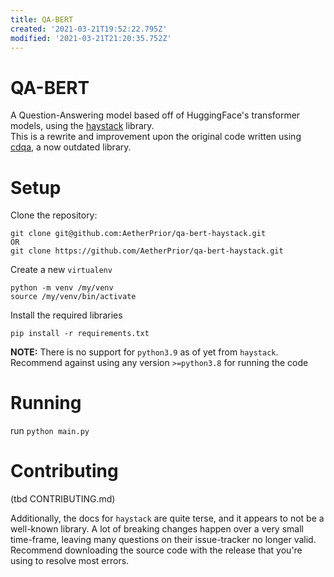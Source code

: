 ```yaml
---
title: QA-BERT
created: '2021-03-21T19:52:22.795Z'
modified: '2021-03-21T21:20:35.752Z'
---
```


# QA-BERT
A Question-Answering model based off of HuggingFace's transformer models, using the [haystack](!https://github.com/deepset-ai/haystack) library.  
This is a rewrite and improvement upon the original code written using [cdqa](!https://github.com/cdqa-suite/cdQA), a now outdated library. 

# Setup
Clone the repository:
```
git clone git@github.com:AetherPrior/qa-bert-haystack.git
OR
git clone https://github.com/AetherPrior/qa-bert-haystack.git
```

Create a new `virtualenv`
```
python -m venv /my/venv
source /my/venv/bin/activate
```
Install the required libraries
```
pip install -r requirements.txt
```
**NOTE:** There is no support for `python3.9` as of yet from `haystack`. Recommend against using any version `>=python3.8` for running the code

# Running
run ```python main.py```

# Contributing
(tbd CONTRIBUTING.md)

Additionally, the docs for `haystack` are quite terse, and it appears to not be a well-known library. A lot of breaking changes happen over a very small time-frame, leaving many questions on their issue-tracker no longer valid. Recommend downloading the source code with the release that you're using to resolve most errors.

